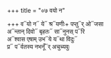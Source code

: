 +++
title = "०७ वयो न"

+++
व᳓यो न᳓ ये᳓ श्र᳓यणीः+ पप्तु᳓र् ओ᳓जसा  
अ᳓न्तान् दिवो᳓ बृहतः᳓ सा᳓नुनस् प᳓रि  
अ᳓श्वास एषाम् उभ᳓ये य᳓था विदुः᳓  
प्र᳓ प᳓र्वतस्य नभनूँ᳓र् अचुच्यवुः